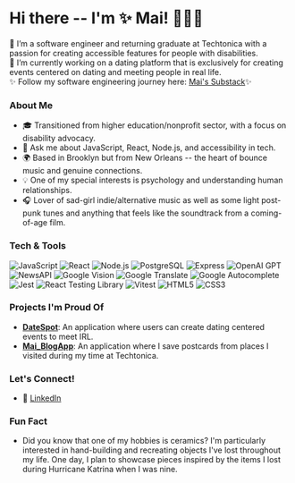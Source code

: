 
<!--
**Maithanhceu/Maithanhceu** is a ✨ _special_ ✨ repository because its `README.md` (this file) appears on your GitHub profile.

Here are some ideas to get you started:

- 🔭 I’m currently working on ...
- 🌱 I’m currently learning ...
- 👯 I’m looking to collaborate on ...
- 🤔 I’m looking for help with ...
- 💬 Ask me about ...
- 📫 How to reach me: ...
- 😄 Pronouns: ...
- ⚡ Fun fact: ...
-->

# Hi there -- I'm ✨ Mai! 🧚‍♀️✨ 

🌱 I’m a software engineer and returning graduate at Techtonica with a passion for creating accessible features for people with disabilities.  
💖 I’m currently working on a dating platform that is exclusively for creating events centered on dating and meeting people in real life.  
✨ Follow my software engineering journey here: [Mai's Substack](https://substack.com/@ttmai)✨ 

### About Me
- 🎓 Transitioned from higher education/nonprofit sector, with a focus on disability advocacy.
- 💬 Ask me about JavaScript, React, Node.js, and accessibility in tech.
- 🌍 Based in Brooklyn but from New Orleans -- the heart of bounce music and genuine connections.
- 💡 One of my special interests is psychology and understanding human relationships.
- 🎧 Lover of sad-girl indie/alternative music as well as some light post-punk tunes and anything that feels like the soundtrack from a coming-of-age film. 

### Tech & Tools

![JavaScript](https://img.shields.io/badge/-JavaScript-F7DF1E?style=flat&logo=JavaScript&logoColor=black)
![React](https://img.shields.io/badge/-React-61DAFB?style=flat&logo=React&logoColor=black)
![Node.js](https://img.shields.io/badge/-Node.js-339933?style=flat&logo=node.js&logoColor=white)
![PostgreSQL](https://img.shields.io/badge/-PostgreSQL-336791?style=flat&logo=PostgreSQL&logoColor=white)
![Express](https://img.shields.io/badge/-Express-000000?style=flat&logo=express&logoColor=white)
![OpenAI GPT](https://img.shields.io/badge/-OpenAI%20GPT-00A3E0?style=flat&logo=openai&logoColor=white)
![NewsAPI](https://img.shields.io/badge/-NewsAPI-FF5733?style=flat&logo=appveyor&logoColor=white)
![Google Vision](https://img.shields.io/badge/-Google%20Vision-4285F4?style=flat&logo=google&logoColor=white)
![Google Translate](https://img.shields.io/badge/-Google%20Translate-DB4437?style=flat&logo=google&logoColor=white)
![Google Autocomplete](https://img.shields.io/badge/-Google%20Autocomplete-DB4437?style=flat&logo=google&logoColor=white)
![Jest](https://img.shields.io/badge/-Jest-C21325?style=flat&logo=jest&logoColor=white)
![React Testing Library](https://img.shields.io/badge/-React%20Testing%20Library-CA424D?style=flat&logo=testing-library&logoColor=white)
![Vitest](https://img.shields.io/badge/-Vitest-6C63FF?style=flat&logo=vitest&logoColor=white)
![HTML5](https://img.shields.io/badge/-HTML5-E34F26?style=flat&logo=HTML5&logoColor=white)
![CSS3](https://img.shields.io/badge/-CSS3-1572B6?style=flat&logo=CSS3&logoColor=white)

### Projects I'm Proud Of

- **[DateSpot](https://github.com/Maithanhceu/DateSpot.git)**: An application where users can create dating centered events to meet IRL. 
- **[Mai_BlogApp](https://github.com/Maithanhceu/techtonica_assignments-/tree/db2cf0e3f1005462d039833ac65bd55d40d778fc/mai_blog)**: An application where I save postcards from places I visited during my time at Techtonica. 



### Let's Connect!

- 💼 [LinkedIn](https://www.linkedin.com/in/mai-th2024/)
  
### Fun Fact

- Did you know that one of my hobbies is ceramics? I'm particularly interested in hand-building and recreating objects I've lost throughout my life. One day, I plan to showcase pieces inspired by the items I lost during Hurricane Katrina when I was nine.
